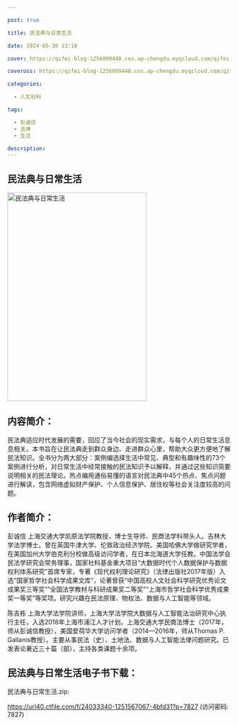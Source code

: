 ```yaml
---

post: true

title: 民法典与日常生活

date: 2024-05-30 13:18

cover: https://qifei-blog-1256009448.cos.ap-chengdu.myqcloud.com/qifei-blog/s33736785.jpg

coveross: https://qifei-blog-1256009448.cos.ap-chengdu.myqcloud.com/qifei-blog/s33736785.jpg

categories:

  - 人文社科

tags:

  - 彭诚信
  - 法律
  - 生活

description:
---
```


## 民法典与日常生活

<img alt="民法典与日常生活" class="aligncenter loading" data-was-processed="true" decoding="async" fetchpriority="high" height="471" src="https://qifei-blog-1256009448.cos.ap-chengdu.myqcloud.com/qifei-blog/s33736785.jpg" style="cursor: zoom-in;" width="314"/>

## 内容简介：

民法典适应时代发展的需要，回应了当今社会的现实需求，与每个人的日常生活息息相关。本书旨在让民法典走到群众身边、走进群众心里，帮助大众更方便地了解民法知识。全书分为两大部分：案例编选择生活中常见、典型和有趣味性的73个案例进行分析，对日常生活中经常接触的民法知识予以解释，并通过这些知识简要说明相关的民法理论。热点编用通俗易懂的语言对民法典中45个热点、焦点问题进行解读，包含网络虚拟财产保护、个人信息保护、居住权等社会关注度较高的问题。

## 作者简介：

彭诚信 上海交通大学凯原法学院教授，博士生导师、民商法学科带头人。吉林大学法学博士。曾在英国牛津大学、伦敦政治经济学院、美国哈佛大学做研究学者，在美国加州大学伯克利分校做高级访问学者，在日本北海道大学任教。中国法学会民法学研究会常务理事，国家社科基金重大项目“大数据时代个人数据保护与数据权利体系研究”首席专家，专著《现代权利理论研究》（法律出版社2017年版）入选“国家哲学社会科学成果文库”，论著曾获“中国高校人文社会科学研究优秀论文成果奖三等奖”“全国法学教材与科研成果奖二等奖”“上海市哲学社会科学优秀成果奖一等奖”等奖项。研究兴趣在民法原理、物权法、数据与人工智能等领域。

陈吉栋 上海大学法学院讲师，上海大学法学院大数据与人工智能法治研究中心执行主任，入选2018年上海市浦江人才计划。上海交通大学民商法博士（2017年，师从彭诚信教授），美国爱荷华大学访问学者（2014—2016年，师从Thomas P. Gallanis教授）。主要从事民法（史）、土地法、数据与人工智能法律问题研究。已发表论著近三十篇（部），主持各类课题十余项。

## 民法典与日常生活电子书下载：

民法典与日常生活.zip: 

https://url40.ctfile.com/f/24033340-1251567067-4bfd31?p=7827 (访问密码: 7827)
